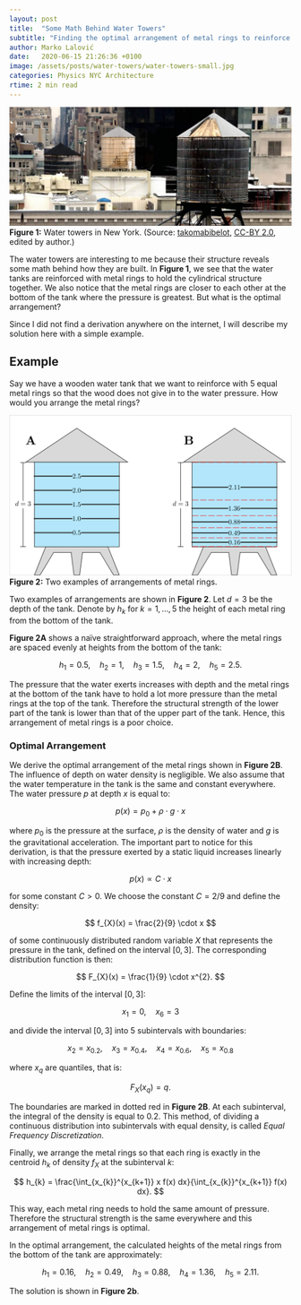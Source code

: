 ```yaml
---
layout: post
title:  "Some Math Behind Water Towers"
subtitle: "Finding the optimal arrangement of metal rings to reinforce the cylindrical structure of a water tank."
author: Marko Lalović
date:   2020-06-15 21:26:36 +0100
image: /assets/posts/water-towers/water-towers-small.jpg
categories: Physics NYC Architecture
rtime: 2 min read
---
```

<div class="images">
  <img src="/assets/posts/water-towers/water-towers.jpg">
  <div class="label">
    <strong>Figure 1:</strong> Water towers in New York. (Source:  <a target="_blank" href="https://www.flickr.com/people/38782010@N00">takomabibelot</a>,
<a target="_blank" href="https://creativecommons.org/licenses/by/2.0/">CC-BY 2.0</a>, edited by author.)
  </div>
</div>

The water towers are interesting to me because their structure reveals some math behind how they are built. In **Figure 1**, we see that the water tanks are reinforced with metal rings to hold the cylindrical structure together. We also notice that the metal rings are closer to each other at the bottom of the tank where the pressure is greatest. But what is the optimal arrangement?

Since I did not find a derivation anywhere on the internet, I will describe my solution here with a simple example.

## Example

Say we have a wooden water tank that we want to reinforce with 5 equal metal rings so that the wood does not give in to the water pressure. How would you arrange the metal rings?

<div class="images">
  <img src="/assets/posts/water-towers/drawing.svg">
  <div class="label">
    <strong>Figure 2:</strong> Two examples of arrangements of metal rings.
  </div>
</div>

Two examples of arrangements are shown in **Figure 2**. Let $d=3$ be the depth of the tank. Denote by $h_{k}$ for $k=1, …, 5​​$ the height of each metal ring from the bottom of the tank.

**Figure 2A** shows a naïve straightforward approach, where the metal rings are spaced evenly at heights from the bottom of the tank:

$$
h_{1} = 0.5, \quad h_{2} = 1, \quad h_{3} = 1.5, \quad h_{4} = 2,
\quad h_{5} = 2.5.
$$

The pressure that the water exerts increases with depth and the metal rings at the bottom of the tank have to hold a lot more pressure than the metal rings at the top of the tank. Therefore the structural strength of the lower part of the tank is lower than that of the upper part of the tank. Hence, this arrangement of metal rings is a poor choice.

### Optimal Arrangement

We derive the optimal arrangement of the metal rings shown in **Figure 2B**. The influence of depth on water density is negligible. We also assume that the water temperature in the tank is the same and constant everywhere. The water pressure $p$ at depth $x$ is equal to:

$$
p(x) = p_{0} + \rho \cdot g \cdot x
$$

where $p_{0}$ is the pressure at the surface, $\rho$ is the density of water and $g$ is the gravitational acceleration. The important part to notice for this derivation, is that the pressure exerted by a static liquid increases linearly with increasing depth:

$$
p(x) \propto C \cdot x
$$

for some constant $C > 0$. We choose the constant $C = 2/9$ and define the density:

$$
f_{X}(x) = \frac{2}{9} \cdot x
$$

of some continuously distributed random variable $X$ that represents the pressure in the tank, defined on the interval $[0, 3]$. The corresponding distribution function is then:

$$
F_{X}(x) = \frac{1}{9} \cdot x^{2}.
$$

Define the limits of the interval $[0, 3]$:

$$
x_{1} = 0, \quad x_{6} = 3
$$

and divide the interval $[0, 3]$ into 5 subintervals with boundaries:

$$
x_{2} = x_{0.2}, \quad x_{3} = x_{0.4}, \quad x_{4} = x_{0.6}, \quad
x_{5} = x_{0.8}
$$

where $x_{q}$ are quantiles, that is:

$$
F_{X}(x_{q}) = q.
$$

The boundaries are marked in dotted red in **Figure 2B**. At each subinterval, the integral of the density is equal to 0.2. This method, of dividing a continuous distribution into subintervals with equal density, is called *Equal Frequency Discretization*.

Finally, we arrange the metal rings so that each ring is exactly in the centroid $h_{k}$​ of density $f_{X}$ at the subinterval $k$:

$$
h_{k} = \frac{\int_{x_{k}}^{x_{k+1}} x f(x) dx}{\int_{x_{k}}^{x_{k+1}} f(x) dx}.
$$

This way, each metal ring needs to hold the same amount of pressure. Therefore the structural strength is the same everywhere and this arrangement of metal rings is optimal.

In the optimal arrangement, the calculated heights of the metal rings from the bottom of the tank are approximately:

$$
h_{1} = 0.16, \quad h_{2} = 0.49, \quad h_{3} = 0.88, \quad
h_{4} = 1.36, \quad h_{5} = 2.11.
$$

The solution is shown in **Figure 2b**.

<!-- The website content is licensed <a href="https://creativecommons.org/licenses/by/4.0/" target="_blank">CC-BY 4.0</a>. -->


[mayavi-lib]: https://docs.enthought.com/mayavi/mayavi/
[1_original]: /assets/posts/tda-digits/1_original-image.png
[2_binary]: /assets/posts/tda-digits/2_binary-image.png
[3_skeleton]: /assets/posts/tda-digits/3_skeleton.png
[4_points]: /assets/posts/tda-digits/4_points.png
[5_embedded-graph]: /assets/posts/tda-digits/5_embedded-graph.png
[6_simplices]: /assets/posts/tda-digits/6_simplices.png

